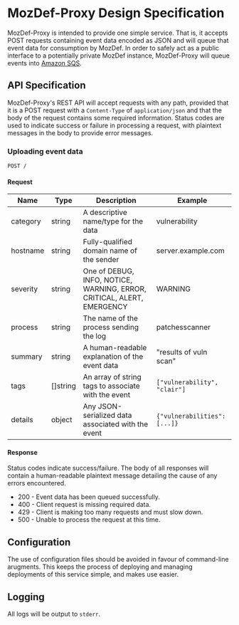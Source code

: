 # MozDef-Proxy Design Specification

MozDef-Proxy is intended to provide one simple service. That is, it accepts
POST requests containing event data encoded as JSON and will queue that
event data for consumption by MozDef.  In order to safely act as a public
interface to a potentially private MozDef instance, MozDef-Proxy will queue
events into [Amazon SQS](https://aws.amazon.com/sqs/).

## API Specification

MozDef-Proxy's REST API will accept requests with any path, provided that it
is a POST request with a `Content-Type` of `application/json` and that the
body of the request contains some required information.  Status codes are
used to indicate success or failure in processing a request, with plaintext
messages in the body to provide error messages.

### Uploading event data

```
POST /
```

#### Request

| Name | Type | Description | Example |
| ---- | ---- | ----------- | ------- |
| category | string | A descriptive name/type for the data | vulnerability |
| hostname | string | Fully-qualified domain name of the sender | server.example.com |
| severity | string | One of DEBUG, INFO, NOTICE, WARNING, ERROR, CRITICAL, ALERT, EMERGENCY | WARNING |
| process  | string | The name of the process sending the log | patchesscanner |
| summary  | string | A human-readable explanation of the event data | "results of vuln scan" |
| tags     | []string | An array of string tags to associate with the event | `["vulnerability", "clair"]` |
| details  | object | Any JSON-serialized data associated with the event | `{"vulnerabilities": [...]}` |

#### Response

Status codes indicate success/failure. The body of all responses will contain
a human-readable plaintext message detailing the cause of any errors encountered.

* 200 - Event data has been queued successfully.
* 400 - Client request is missing required data.
* 429 - Client is making too many requests and must slow down.
* 500 - Unable to process the request at this time.

## Configuration

The use of configuration files should be avoided in favour of command-line arugments.
This keeps the process of deploying and managing deployments of this service simple,
and makes use easier.

## Logging

All logs will be output to `stderr`.

